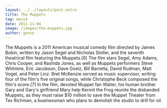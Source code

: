 ```yaml
---
layout: ../../layouts/post.astro
title: The Muppets
tag: movie
date: 2011-11-04
image: /images/the-muppets.jpg
author: gonzo
---
```


The Muppets is a 2011 American musical comedy film directed by James Bobin, written by Jason Segel and Nicholas Stoller, and the seventh theatrical film featuring the Muppets.[6] The film stars Segel, Amy Adams, Chris Cooper, and Rashida Jones, as well as Muppets performers Steve Whitmire, Eric Jacobson, Dave Goelz, Bill Barretta, David Rudman, Matt Vogel, and Peter Linz. Bret McKenzie served as music supervisor, writing four of the film's five original songs, while Christophe Beck composed the film's score.[7] In the film, devoted Muppet fan Walter, his human brother Gary and Gary's girlfriend Mary help Kermit the Frog reunite the disbanded Muppets, as they must raise $10 million to save the Muppet Theater from Tex Richman, a businessman who plans to demolish the studio to drill for oil.
